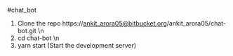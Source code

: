 #chat_bot

  1. Clone the repo https://ankit_arora05@bitbucket.org/ankit_arora05/chat-bot.git \n
  2. cd chat-bot \n
  3. yarn start (Start the development server)
